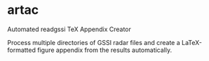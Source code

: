 # artac
Automated readgssi TeX Appendix Creator

Process multiple directories of GSSI radar files and create a LaTeX-formatted figure appendix from the results automatically.
